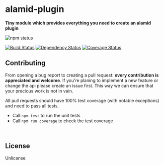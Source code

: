 alamid-plugin
========================================================================
**Tiny module which provides everything you need to create an alamid plugin**

[![npm status](https://nodei.co/npm/alamid-plugin.png?downloads=true&stars=true)](https://npmjs.org/package/alamid-plugin)

[![Build Status](https://travis-ci.org/peerigon/alamid-plugin.svg?branch=master)](https://travis-ci.org/peerigon/alamid-plugin)
[![Dependency Status](https://david-dm.org/peerigon/alamid-plugin.svg)](https://david-dm.org/peerigon/alamid-plugin)
[![Coverage Status](https://img.shields.io/coveralls/peerigon/alamid-plugin.svg)](https://coveralls.io/r/peerigon/alamid-plugin?branch=master)

Contributing
------------------------------------------------------------------------

From opening a bug report to creating a pull request: **every contribution is appreciated and welcome**. If you're planing to implement a new feature or change the api please create an issue first. This way we can ensure that your precious work is not in vain.

All pull requests should have 100% test coverage (with notable exceptions) and need to pass all tests.

- Call `npm test` to run the unit tests
- Call `npm run coverage` to check the test coverage

<br />

License
------------------------------------------------------------------------

Unlicense